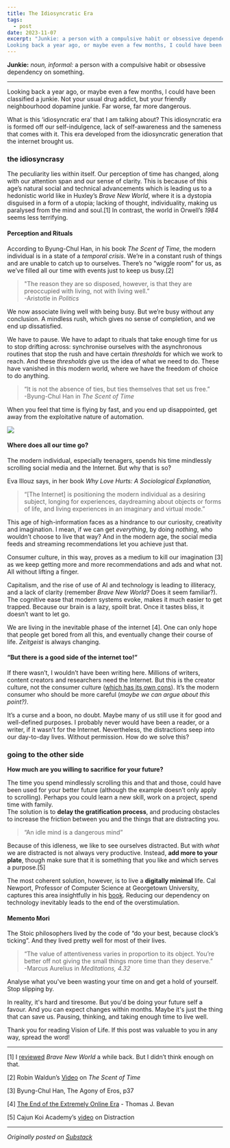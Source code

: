 ```yaml
---
title: The Idiosyncratic Era 
tags:
  - post
date: 2023-11-07
excerpt: "Junkie: a person with a compulsive habit or obsessive dependency on something.
Looking back a year ago, or maybe even a few months, I could have been classified a junkie."
---
```


**Junkie:** _noun, informal:_ 
a person with a compulsive habit or obsessive dependency on something.

---

Looking back a year ago, or maybe even a few months, I could have been classified a junkie. Not your usual drug addict, but your friendly neighbourhood dopamine junkie. Far worse, far more dangerous.

What is this ‘idiosyncratic era’ that I am talking about? This idiosyncratic era is formed off our self-indulgence, lack of self-awareness and the sameness that comes with it. This era developed from the idiosyncratic generation that the internet brought us.

### the idiosyncrasy

The peculiarity lies within itself. Our perception of time has changed, along with our attention span and our sense of clarity. This is because of this age’s natural social and technical advancements which is leading us to a hedonistic world like in Huxley’s _Brave New World_, where it is a dystopia disguised in a form of a utopia; lacking of thought, individuality, making us paralysed from the mind and soul.[1] In contrast, the world in Orwell’s _1984_ seems less terrifying.

#### Perception and Rituals

According to Byung-Chul Han, in his book _The Scent of Time,_ the modern individual is in a state of a _temporal crisis_. We’re in a constant rush of things and are unable to catch up to ourselves. There’s no “wiggle room” for us, as we’ve filled all our time with events just to keep us busy.[2]

> "The reason they are so disposed, however, is that they are preoccupied with living, not with living well.”  
> -Aristotle in _Politics_

We now associate living well with being busy. But we’re busy without any conclusion. A mindless rush, which gives no sense of completion, and we end up dissatisfied.

We have to pause. We have to adapt to rituals that take enough time for us to stop drifting across: synchronise ourselves with the asynchronous routines that stop the rush and have certain _thresholds_ for which we work to reach. And these _thresholds_ give us the idea of what we need to do. These have vanished in this modern world, where we have the freedom of choice to do anything.

> “It is not the absence of ties, but ties themselves that set us free.”  
> -Byung-Chul Han in _The Scent of Time_

When you feel that time is flying by fast, and you end up disappointed, get away from the exploitative nature of automation.

![](https://substackcdn.com/image/fetch/w_1456,c_limit,f_auto,q_auto:good,fl_progressive:steep/https%3A%2F%2Fsubstack-post-media.s3.amazonaws.com%2Fpublic%2Fimages%2Fc32627ed-6f74-47e6-a1dd-116477fbaee6_564x596.jpeg)
#### **Where does all our time go?**

The modern individual, especially teenagers, spends his time mindlessly scrolling social media and the Internet. But why that is so?

Eva Illouz says, in her book _Why Love Hurts: A Sociological Explanation,_

> “[The Internet] is positioning the modern individual as a desiring subject, longing for experiences, daydreaming about objects or forms of life, and living experiences in an imaginary and virtual mode.”

This age of high-information faces as a hindrance to our curiosity, creativity and imagination. I mean, if we can get _everything_, by doing _nothing_, who wouldn’t choose to live that way? And in the modern age, the social media feeds and streaming recommendations let you achieve just that.

Consumer culture, in this way, proves as a medium to kill our imagination [3] as we keep getting more and more recommendations and ads and what not. All without lifting a finger.

Capitalism, and the rise of use of AI and technology is leading to illiteracy, and a lack of clarity (remember _Brave New World?_ Does it seem familiar?). The cognitive ease that modern systems evoke, makes it much easier to get trapped. Because our brain is a lazy, spoilt brat. Once it tastes bliss, it doesn’t want to let go.

We are living in the inevitable phase of the internet [4]. One can only hope that people get bored from all this, and eventually change their course of life. _Zeitgeist_ is always changing.
#### “But there is a good side of the internet too!”

If there wasn’t, I wouldn’t have been writing here. Millions of writers, content creators and researchers need the Internet. But this is the creator culture, not the consumer culture ([which has its own cons](https://open.substack.com/pub/gurwinder/p/the-perils-of-audience-capture?r=2wqx7m&utm_campaign=post&utm_medium=web)). It’s the modern consumer who should be more careful (_maybe we can argue about this point?)_.

It’s a curse and a boon, no doubt. Maybe many of us still use it for good and well-defined purposes. I probably never would have been a reader, or a writer, if it wasn’t for the Internet. Nevertheless, the distractions seep into our day-to-day lives. Without permission. How do we solve this?

### going to the other side

**How much are you willing to sacrifice for your future?**

The time you spend mindlessly scrolling this and that and those, could have been used for your better future (although the example doesn’t only apply to scrolling). Perhaps you could learn a new skill, work on a project, spend time with family.  
The solution is to **delay the gratification process**, and producing obstacles to increase the friction between you and the things that are distracting you.

> “An idle mind is a dangerous mind”

Because of this idleness, we like to see ourselves distracted. But with _what_ we are distracted is not always very productive. Instead, **add more to your plate**, though make sure that it is something that you like and which serves a purpose.[5]

The most coherent solution, however, is to live a **digitally minimal** life. Cal Newport, Professor of Computer Science at Georgetown University, captures this area insightfully in his [book](https://www.goodreads.com/en/book/show/40672036). Reducing our dependency on technology inevitably leads to the end of the overstimulation.

#### Memento Mori

The Stoic philosophers lived by the code of “do your best, because clock’s ticking”. And they lived pretty well for most of their lives.

> “The value of attentiveness varies in proportion to its object. You’re better off not giving the small things more time than they deserve.”  
> -Marcus Aurelius in _Meditations, 4.32_

Analyse what you've been wasting your time on and get a hold of yourself. Stop slipping by.

In reality, it's hard and tiresome. But you'd be doing your future self a favour. And you can expect changes within months. Maybe it's just the thing that can save us. Pausing, thinking, and taking enough time to live well.

Thank you for reading Vision of Life. If this post was valuable to you in any way, spread the word!

---

[1] I [reviewed](https://www.goodreads.com/review/show/5809025091?book_show_action=false) _Brave New World_ a while back. But I didn’t think enough on that.

[2] Robin Waldun’s [Video](https://www.youtube.com/watch?v=clG1Nm4S4ME) on _The Scent of Time_

[3] Byung-Chul Han, The Agony of Eros, p37

[4] [The End of the Extremely Online Era](https://substack.com/home/post/p-138215286?source=queue) - Thomas J. Bevan

[5] Cajun Koi Academy’s [video](https://www.youtube.com/watch?v=3wh8QbEyZvE) on Distraction

---
*Originally posted on [Substack](https://visionoflife.substack.com/p/the-idiosyncratic-era)*